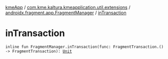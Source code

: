 [kmeApp](../../index.md) / [com.kme.kaltura.kmeapplication.util.extensions](../index.md) / [androidx.fragment.app.FragmentManager](index.md) / [inTransaction](./in-transaction.md)

# inTransaction

`inline fun FragmentManager.inTransaction(func: FragmentTransaction.() -> FragmentTransaction): `[`Unit`](https://kotlinlang.org/api/latest/jvm/stdlib/kotlin/-unit/index.html)